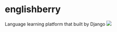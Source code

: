 # englishberry
Language learning platform that built by Django
<img src="https://www.linkpicture.com/view.php?img=LPic620a165f9c7dc398090805">
